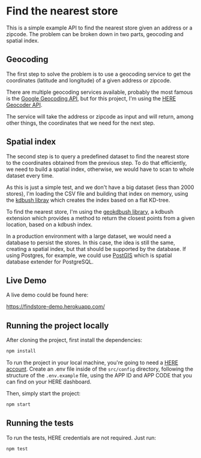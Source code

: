 # Find the nearest store

This is a simple example API to find the nearest store given an address or a zipcode. The problem can be broken down in two parts, geocoding and spatial index.

## Geocoding

The first step to solve the problem is to use a geocoding service to get the coordinates (latitude and longitude) of a given address or zipcode.

There are multiple geocoding services available, probably the most famous is the [Google Geocoding API](https://developers.google.com/maps/documentation/geocoding/start), but for this project, I'm using the [HERE Geocoder API](https://developer.here.com/documentation/geocoder).

The service will take the address or zipcode as input and will return, among other things, the coordinates that we need for the next step.

## Spatial index

The second step is to query a predefined dataset to find the nearest store to the coordinates obtained from the previous step. To do that efficiently, we need to build a spatial index, otherwise, we would have to scan to whole dataset every time.

As this is just a simple test, and we don't have a big dataset (less than 2000 stores), I'm loading the CSV file and building that index on memory, using the [kdbush libray](https://github.com/mourner/kdbush) which creates the index based on a flat KD-tree.

To find the nearest store, I'm using the [geokdbush library](https://github.com/mourner/geokdbush), a kdbush extension which provides a method to return the closest points from a given location, based on a kdbush index.

In a production environment with a large dataset, we would need a database to persist the stores. In this case, the idea is still the same, creating a spatial index, but that should be supported by the database. If using Postgres, for example, we could use [PostGIS](http://postgis.net/) which is spatial database extender for PostgreSQL.

## Live Demo

A live demo could be found here:

https://findstore-demo.herokuapp.com/

## Running the project locally

After cloning the project, first install the dependencies:

```bash
npm install
```

To run the project in your local machine, you're going to need a [HERE account](https://developer.here.com). Create an .env file inside of the `src/config` directory, following the structure of the `.env.example` file, using the APP ID and APP CODE that you can find on your HERE dashboard.

Then, simply start the project:

```bash
npm start
```

## Running the tests

To run the tests, HERE credentials are not required. Just run:

```bash
npm test
```

